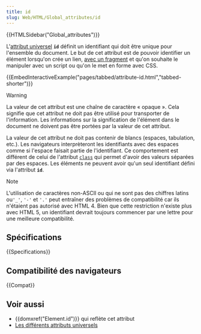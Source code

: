 ```yaml
---
title: id
slug: Web/HTML/Global_attributes/id
---
```


{{HTMLSidebar("Global_attributes")}}

L'[attribut universel](/fr/docs/Web/HTML/Global_attributes) **`id`** définit un identifiant qui doit être unique pour l'ensemble du document. Le but de cet attribut est de pouvoir identifier un élément lorsqu'on crée un lien, [avec un fragment](/fr/docs/orphaned/Web/HTTP/Basics_of_HTTP/Identifying_resources_on_the_Web#fragment) et qu'on souhaite le manipuler avec un script ou qu'on le met en forme avec CSS.

{{EmbedInteractiveExample("pages/tabbed/attribute-id.html","tabbed-shorter")}}

> [!WARNING]
> La valeur de cet attribut est une chaîne de caractère « opaque ». Cela signifie que cet attribut ne doit pas être utilisé pour transporter de l'information. Les informations sur la signification de l'élément dans le document ne doivent pas être portées par la valeur de cet attribut.

La valeur de cet attribut ne doit pas contenir de blancs (espaces, tabulation, etc.). Les navigateurs interprèteront les identifiants avec des espaces comme si l'espace faisait partie de l'identifiant. Ce comportement est différent de celui de l'attribut [`class`](/fr/docs/Web/HTML/Global_attributes#class) qui permet d'avoir des valeurs séparées par des espaces. Les éléments ne peuvent avoir qu'un seul identifiant défini via l'attribut **`id`**.

> [!NOTE]
> L'utilisation de caractères non-ASCII ou qui ne sont pas des chiffres latins ou`'_'`, `'-'` et `'.'` peut entraîner des problèmes de compatibilité car ils n'étaient pas autorisé avec HTML 4. Bien que cette restriction n'existe plus avec HTML 5, un identifiant devrait toujours commencer par une lettre pour une meilleure compatibilité.

## Spécifications

{{Specifications}}

## Compatibilité des navigateurs

{{Compat}}

## Voir aussi

- {{domxref("Element.id")}} qui reflète cet attribut
- [Les différents attributs universels](/fr/docs/Web/HTML/Global_attributes)
